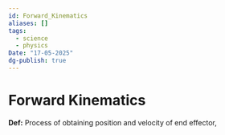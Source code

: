 ```yaml
---
id: Forward_Kinematics
aliases: []
tags:
  - science
  - physics
Date: "17-05-2025"
dg-publish: true
---
```

# Forward Kinematics
**Def:** Process of obtaining position and velocity of end effector,